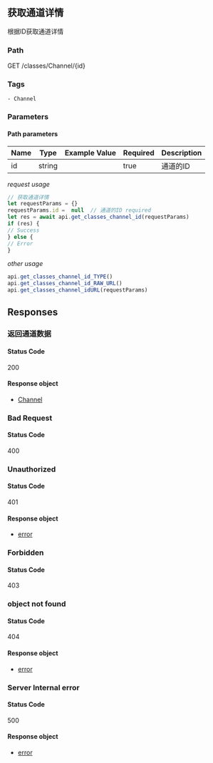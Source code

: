 ## 获取通道详情

根据ID获取通道详情
### Path
GET /classes/Channel/{id}

### Tags
    - Channel
### Parameters


#### Path parameters

| Name | Type | Example Value | Required | Description |
| ---- | ---- | ------------- | -------- | ----------- |
| id | string |  |  true  | 通道的ID |
*request usage*
```javascript
// 获取通道详情
let requestParams = {}
requestParams.id =  null  // 通道的ID required
let res = await api.get_classes_channel_id(requestParams)
if (res) {
// Success
} else {
// Error
}
```
*other usage*
```javascript
api.get_classes_channel_id_TYPE()
api.get_classes_channel_id_RAW_URL()
api.get_classes_channel_idURL(requestParams)
```

## Responses
### 返回通道数据

#### Status Code
200


#### Response object
* [Channel](../models/Channel.md)

### Bad Request

#### Status Code
400



### Unauthorized

#### Status Code
401


#### Response object
* [error](../models/error.md)

### Forbidden

#### Status Code
403



### object not found

#### Status Code
404


#### Response object
* [error](../models/error.md)

### Server Internal error

#### Status Code
500


#### Response object
* [error](../models/error.md)

